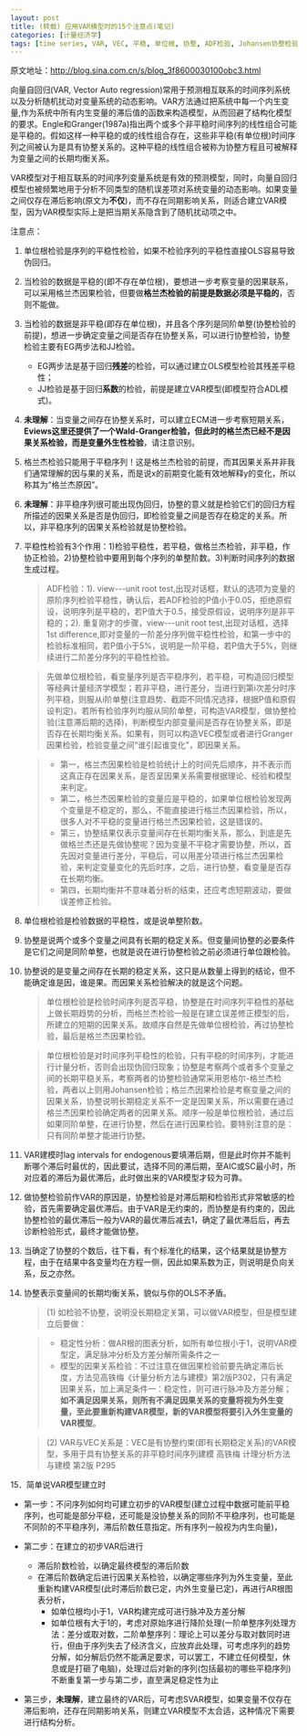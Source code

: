 ```yaml
---
layout: post
title: (转载) 应用VAR模型时的15个注意点(笔记)
categories: [计量经济学]
tags: [time series, VAR, VEC, 平稳, 单位根, 协整, ADF检验, Johansen协整检验]
---
```


原文地址：<http://blog.sina.com.cn/s/blog_3f8600030100obc3.html>

向量自回归(VAR, Vector Auto regression)常用于预测相互联系的时间序列系统以及分析随机扰动对变量系统的动态影响。VAR方法通过把系统中每一个内生变量,作为系统中所有内生变量的滞后值的函数来构造模型，从而回避了结构化模型的要求。Engle和Granger(1987a)指出两个或多个非平稳时间序列的线性组合可能是平稳的。假如这样一种平稳的或的线性组合存在，这些非平稳(有单位根)时间序列之间被认为是具有协整关系的。这种平稳的线性组合被称为协整方程且可被解释为变量之间的长期均衡关系。

VAR模型对于相互联系的时间序列变量系统是有效的预测模型，同时，向量自回归模型也被频繁地用于分析不同类型的随机误差项对系统变量的动态影响。如果变量之间仅存在滞后影响(原文为**不仅**)，而不存在同期影响关系，则适合建立VAR模型，因为VAR模型实际上是把当期关系隐含到了随机扰动项之中。

注意点：

1. 单位根检验是序列的平稳性检验，如果不检验序列的平稳性直接OLS容易导致伪回归。
2. 当检验的数据是平稳的(即不存在单位根)，要想进一步考察变量的因果联系，可以采用格兰杰因果检验，但要做**格兰杰检验的前提是数据必须是平稳的**，否则不能做。
3. 当检验的数据是非平稳(即存在单位根)，并且各个序列是同阶单整(协整检验的前提)，想进一步确定变量之间是否存在协整关系，可以进行协整检验，协整检验主要有EG两步法和JJ检验。
    - EG两步法是基于回归**残差**的检验，可以通过建立OLS模型检验其残差平稳性；
    - JJ检验是基于回归**系数**的检验，前提是建立VAR模型(即模型符合ADL模式)。
4. **未理解**：当变量之间存在协整关系时，可以建立ECM进一步考察短期关系，**Eviews这里还提供了一个Wald-Granger检验，但此时的格兰杰已经不是因果关系检验，而是变量外生性检验**，请注意识别。
5. 格兰杰检验只能用于平稳序列！这是格兰杰检验的前提，而其因果关系并非我们通常理解的因与果的关系，而是说x的前期变化能有效地解释y的变化，所以称其为“格兰杰原因”。
6. **未理解**：非平稳序列很可能出现伪回归，协整的意义就是检验它们的回归方程所描述的因果关系是否是伪回归，即检验变量之间是否存在稳定的关系。所以，非平稳序列的因果关系检验就是协整检验。
7. 平稳性检验有3个作用：1)检验平稳性，若平稳，做格兰杰检验，非平稳，作协正检验。2)协整检验中要用到每个序列的单整阶数。3)判断时间序列的数据生成过程。

    > ADF检验：1). view---unit root test,出现对话框，默认的选项为变量的原阶序列检验平稳性，确认后，若ADF检验的P值小于0.05，拒绝原假设，说明序列是平稳的，若P值大于0.5，接受原假设，说明序列是非平稳的；2). 重复刚才的步骤，view---unit root test,出现对话框，选择1st difference,即对变量的一阶差分序列做平稳性检验，和第一步中的检验标准相同，若P值小于5%，说明是一阶平稳，若P值大于5%，则继续进行二阶差分序列的平稳性检验。 

    > 先做单位根检验，看变量序列是否平稳序列，若平稳，可构造回归模型等经典计量经济学模型；若非平稳，进行差分，当进行到第i次差分时序列平稳，则服从i阶单整(注意趋势、截距不同情况选择，根据P值和原假设判定)。若所有检验序列均服从同阶单整，可构造VAR模型，做协整检验(注意滞后期的选择)，判断模型内部变量间是否存在协整关系，即是否存在长期均衡关系。如果有，则可以构造VEC模型或者进行Granger因果检验，检验变量之间“谁引起谁变化”，即因果关系。 

    > - 第一，格兰杰因果检验是检验统计上的时间先后顺序，并不表示而这真正存在因果关系，是否呈因果关系需要根据理论、经验和模型来判定。 
    > - 第二，格兰杰因果检验的变量应是平稳的，如果单位根检验发现两个变量是不稳定的，那么，不能直接进行格兰杰因果检验，所以，很多人对不平稳的变量进行格兰杰因果检验，这是错误的。 
    > - 第三，协整结果仅表示变量间存在长期均衡关系，那么，到底是先做格兰杰还是先做协整呢？因为变量不平稳才需要协整，所以，首先因对变量进行差分，平稳后，可以用差分项进行格兰杰因果检验，来判定变量变化的先后时序，之后，进行协整，看变量是否存在长期均衡。 
    > - 第四，长期均衡并不意味着分析的结束，还应考虑短期波动，要做误差修正检验。

8. 单位根检验是检验数据的平稳性，或是说单整阶数。
9. 协整是说两个或多个变量之间具有长期的稳定关系。但变量间协整的必要条件是它们之间是同阶单整，也就是说在进行协整检验之前必须进行单位跟检验。
10. 协整说的是变量之间存在长期的稳定关系，这只是从数量上得到的结论，但不能确定谁是因，谁是果。而因果关系检验解决的就是这个问题。

    > 单位根检验是检验时间序列是否平稳，协整是在时间序列平稳性的基础上做长期趋势的分析，而格兰杰检验一般是在建立误差修正模型的后，所建立的短期的因果关系。故顺序自然是先做单位根检验，再过协整检验，最后是格兰杰因果检验。 

    > 单位根检验是对时间序列平稳性的检验，只有平稳的时间序列，才能进行计量分析，否则会出现伪回归现象；协整是考察两个或者多个变量之间的长期平稳关系，考察两者的协整检验通常采用恩格尔-格兰杰检验，两者以上则用Johansen检验；格兰杰因果检验是考察变量之间的因果关系，协整说明长期稳定关系不一定是因果关系，所以需要在通过格兰杰因果检验确定两者的因果关系。顺序一般是单位根检验，通过后如果同阶单整，在进行协整，然后在进行因果检验。要特别注意的是：只有同阶单整才能进行协整。

11. VAR建模时lag intervals for endogenous要填滞后期，但是此时你并不能判断哪个滞后时最优的，因此要试，选择不同的滞后期，至AIC或SC最小时，所对应着的滞后为最优滞后，此时做出来的VAR模型才较为可靠。
12. 做协整检验前作VAR的原因是，协整检验是对滞后期和检验形式非常敏感的检验，首先需要确定最优滞后。由于VAR是无约束的，而协整是有约束的，因此协整检验的最优滞后一般为VAR的最优滞后减去1，确定了最优滞后后，再去诊断检验形式，最终才能做协整。
13. 当确定了协整的个数后，往下看，有个标准化的结果，这个结果就是协整方程，由于在结果中各变量均在方程一侧，因此如果系数为正，则说明是负向关系，反之亦然。
14. 协整表示变量间的长期均衡关系，貌似与你的OLS不矛盾。

    > (1) 如检验不协整，说明没长期稳定关第，可以做VAR模型，但是模型建立后要做： 

    > - 稳定性分析：做AR根的图表分析，如所有单位根小于1，说明VAR模型定，满足脉冲分析及方差分解所需条件之一 
    > - 模型的因果关系检验：不过注意在做因果检验前要先确定滞后长度，方法见高铁梅《计量分析方法与建模》第2版P302，只有满足因果关系，加上满足条件一：稳定性，则可进行脉冲及方差分解；**如不满足因果关系，则所有不满足因果关系的变量将视为外生变量，至此要重新构建VAR模型，新的VAR模型将要引入外生变量的VAR模型**。

    > (2) VAR与VEC关系是：VEC是有协整约束(即有长期稳定关系)的VAR模型，多用于具有协整关系的非平稳时间序列建模 高铁梅 计理分析方法与建模 第2版 P295

15．简单说VAR模型建立时

- 第一步：不问序列如何均可建立初步的VAR模型(建立过程中数据可能前平稳序列，也可能是部分平稳，还可能是没协整关系的同阶不平稳序列，也可能是不同阶的不平稳序列，滞后阶数任意指定。所有序列一般视为内生向量)，
- 第二步：在建立的初步VAR后进行

    - 滞后阶数检验，以确定最终模型的滞后阶数
    - 在滞后阶数确定后进行因果关系检验，以确定哪些序列为外生变量，至此重新构建VAR模型(此时滞后阶数已定，内外生变量已定)，再进行AR根图表分析，
        - 如单位根均小于1，VAR构建完成可进行脉冲及方差分解
        - 如单位根有大于1的，考虑对原始序进行降阶处理(一阶单整序列处理方法：差分或取对数，二阶单整序列：理论上可以差分与取对数同时进行，但由于序列失去了经济含义，应放弃此处理，可考虑序列的趋势分解，如分解后仍然不能满足要求，可以罢工，不建立任何模型，休息或是打砸了电脑)，处理过后对新的序列(包括最初的哪些平稳序列)不断重复第一步与第二步，直至满足稳定性为止
- 第三步，**未理解**，建立最终的VAR后，可考虑SVAR模型，如果变量不仅存在滞后影响，还存在同期影响关系，则建立VAR模型不太合适，这种情况下需要进行结构分析。 
